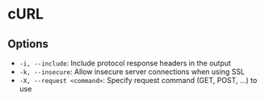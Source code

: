 # cURL

## Options

* `-i, --include`: Include protocol response headers in the output
* `-k, --insecure`: Allow insecure server connections when using SSL
* `-X, --request <command>`: Specify request command (GET, POST, ...) to use
